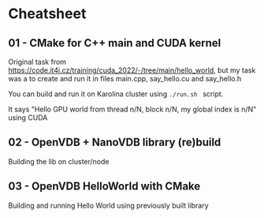 # Cheatsheet

## 01 - CMake for C++ main and CUDA kernel
Original task from https://code.it4i.cz/training/cuda_2022/-/tree/main/hello_world, but my task was a to create and run it in files main.cpp, say_hello.cu and say_hello.h

You can build and run it on Karolina cluster using  ``./run.sh `` script.

It says "Hello GPU world from thread n/N, block n/N, my global index is n/N" using CUDA

## 02 - OpenVDB + NanoVDB library (re)build
Building the lib on cluster/node

## 03 - OpenVDB HelloWorld with CMake
Building and running Hello World using previously built library
